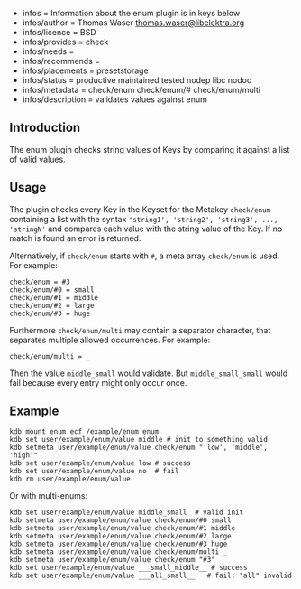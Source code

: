 - infos = Information about the enum plugin is in keys below
- infos/author = Thomas Waser <thomas.waser@libelektra.org>
- infos/licence = BSD
- infos/provides = check
- infos/needs =
- infos/recommends = 
- infos/placements = presetstorage
- infos/status = productive maintained tested nodep libc nodoc
- infos/metadata = check/enum check/enum/# check/enum/multi
- infos/description = validates values against enum

## Introduction ##

The enum plugin checks string values of Keys by comparing it against a list of valid values.

## Usage ##

The plugin checks every Key in the Keyset for the Metakey `check/enum` containing a list
with the syntax `'string1', 'string2', 'string3', ..., 'stringN'` and compares each 
value with the string value of the Key. If no match is found an error is returned.

Alternatively, if `check/enum` starts with `#`, a meta array `check/enum` is used.
For example:

    check/enum = #3
    check/enum/#0 = small
    check/enum/#1 = middle
    check/enum/#2 = large
    check/enum/#3 = huge

Furthermore `check/enum/multi` may contain a separator character, that separates 
multiple allowed occurrences.
For example:

    check/enum/multi = _

Then the value `middle_small` would validate.
But `middle_small_small` would fail because every entry might only occur once.

## Example ##

    kdb mount enum.ecf /example/enum enum
    kdb set user/example/enum/value middle # init to something valid
    kdb setmeta user/example/enum/value check/enum "'low', 'middle', 'high'"
    kdb set user/example/enum/value low # success
    kdb set user/example/enum/value no  # fail
    kdb rm user/example/enum/value

Or with multi-enums:

    kdb set user/example/enum/value middle_small  # valid init
    kdb setmeta user/example/enum/value check/enum/#0 small
    kdb setmeta user/example/enum/value check/enum/#1 middle
    kdb setmeta user/example/enum/value check/enum/#2 large
    kdb setmeta user/example/enum/value check/enum/#3 huge
    kdb setmeta user/example/enum/value check/enum/multi _
    kdb setmeta user/example/enum/value check/enum "#3"
    kdb set user/example/enum/value ___small_middle__ # success
    kdb set user/example/enum/value ___all_small__   # fail: "all" invalid

